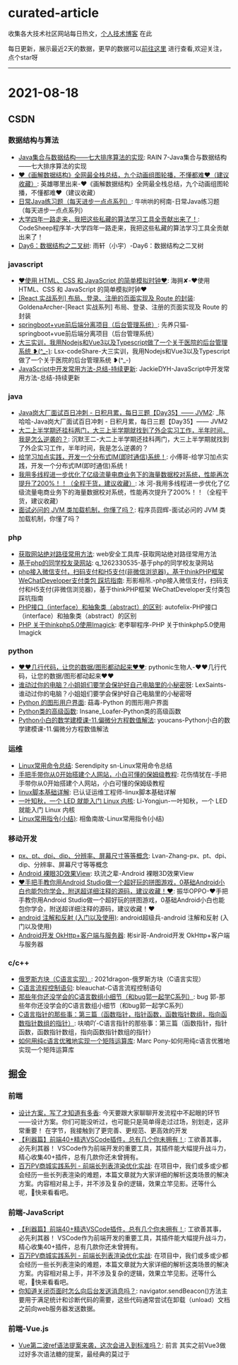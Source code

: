 # curated-article
收集各大技术社区网站每日热文，[个人技术博客](https://github.com/dravenww/blob) 在此

每日更新，展示最近2天的数据，更早的数据可以[前往这里](http://www.dravenwu.top) 进行查看,欢迎关注，点个star呀

<hr/> 

# 2021-08-18 
## CSDN 
### 数据结构与算法 
- [Java集合与数据结构——七大排序算法的实现](https://blog.csdn.net/rain67/article/details/119302122): RAIN 7-Java集合与数据结构——七大排序算法的实现 
- [❤️《画解数据结构》全网最全栈总结，九个动画组图轮播，不懂都难❤️（建议收藏）](https://blog.csdn.net/WhereIsHeroFrom/article/details/119580434): 英雄哪里出来-❤️《画解数据结构》全网最全栈总结，九个动画组图轮播，不懂都难❤️（建议收藏） 
- [日常Java练习题（每天进步一点点系列）](https://blog.csdn.net/weixin_43883917/article/details/119760857): 牛哄哄的柯南-日常Java练习题（每天进步一点点系列） 
- [大学四年一路走来，我把这些私藏的算法学习工具全贡献出来了！](https://blog.csdn.net/wangshuaiwsws95/article/details/119747356): CodeSheep程序羊-大学四年一路走来，我把这些私藏的算法学习工具全贡献出来了！ 
- [Day6：数据结构之二叉树](https://blog.csdn.net/weixin_46873777/article/details/119733336): 雨轩（小宇）-Day6：数据结构之二叉树 

### javascript 
- [❤️使用 HTML、CSS 和 JavaScript 的简单模拟时钟❤️](https://blog.csdn.net/qq_44273429/article/details/119724717): 海拥✘-❤️使用 HTML、CSS 和 JavaScript 的简单模拟时钟❤️ 
- [[React 实战系列] 布局、登录、注册的页面实现及 Route 的封装](https://blog.csdn.net/weixin_42938619/article/details/119765349): GoldenaArcher-[React 实战系列] 布局、登录、注册的页面实现及 Route 的封装 
- [springboot+vue前后端分离项目（后台管理系统）](https://blog.csdn.net/qq_52050769/article/details/119685283): 先养只猫-springboot+vue前后端分离项目（后台管理系统） 
- [大三实训，我用Nodejs和Vue3以及Typescript做了一个关于医院的后台管理系统 ❥(^_-)](https://blog.csdn.net/weixin_47339511/article/details/119677942): Lsx-codeShare-大三实训，我用Nodejs和Vue3以及Typescript做了一个关于医院的后台管理系统 ❥(^_-) 
- [JavaScript中开发常用方法-总结-持续更新](https://blog.csdn.net/JackieDYH/article/details/119753987): JackieDYH-JavaScript中开发常用方法-总结-持续更新 

### java 
- [Java岗大厂面试百日冲刺 - 日积月累，每日三题【Day35】—— JVM2](https://blog.csdn.net/qq_39390545/article/details/119733895): _陈哈哈-Java岗大厂面试百日冲刺 - 日积月累，每日三题【Day35】—— JVM2 
- [大二上半学期还挂科两门，大三上半学期就找到了外企实习工作，半年时间，我是怎么逆袭的？](https://blog.csdn.net/qing_gee/article/details/119751059): 沉默王二-大二上半学期还挂科两门，大三上半学期就找到了外企实习工作，半年时间，我是怎么逆袭的？ 
- [给学习加点实践，开发一个分布式IM(即时通信)系统！](https://blog.csdn.net/Yao__Shun__Yu/article/details/119763582): 小傅哥-给学习加点实践，开发一个分布式IM(即时通信)系统！ 
- [我用多线程进一步优化了亿级流量电商业务下的海量数据校对系统，性能再次提升了200%！！（全程干货，建议收藏）](https://blog.csdn.net/l1028386804/article/details/119724650): 冰 河-我用多线程进一步优化了亿级流量电商业务下的海量数据校对系统，性能再次提升了200%！！（全程干货，建议收藏） 
- [面试必问的 JVM 类加载机制，你懂了吗？](https://blog.csdn.net/v123411739/article/details/119700990): 程序员囧辉-面试必问的 JVM 类加载机制，你懂了吗？ 

### php 
- [获取网站绝对路径常用方法](https://blog.csdn.net/weixin_41489908/article/details/119716382): web安全工具库-获取网站绝对路径常用方法 
- [基于php的同学校友录网站](https://blog.csdn.net/q_1262330535/article/details/119674550): q_1262330535-基于php的同学校友录网站 
- [php接入微信支付，扫码支付和H5支付(非微信浏览器)，基于thinkPHP框架 WeChatDeveloper支付类包 踩坑指南](https://blog.csdn.net/weixin_45809825/article/details/119751942): 形影相吊.-php接入微信支付，扫码支付和H5支付(非微信浏览器)，基于thinkPHP框架 WeChatDeveloper支付类包 踩坑指南 
- [PHP接口（interface）和抽象类（abstract）的区别](https://blog.csdn.net/weixin_41635750/article/details/119753944): autofelix-PHP接口（interface）和抽象类（abstract）的区别 
- [PHP 关于thinkphp5.0使用Imagick](https://blog.csdn.net/qq_29518171/article/details/119737535): 老李聊程序-PHP 关于thinkphp5.0使用Imagick 

### python 
- [❤️❤️几行代码，让您的数据/图形都动起来❤️❤️](https://blog.csdn.net/qq_21478261/article/details/119685149): pythonic生物人-❤️❤️几行代码，让您的数据/图形都动起来❤️❤️ 
- [谁动过你的电脑？小姐姐们要学会保护好自己电脑里的小秘密呀](https://blog.csdn.net/weixin_42350212/article/details/119655813): LexSaints-谁动过你的电脑？小姐姐们要学会保护好自己电脑里的小秘密呀 
- [Python 的图形用户界面](https://blog.csdn.net/weixin_43960383/article/details/119707904): 菇毒-Python 的图形用户界面 
- [Python类的高级函数](https://blog.csdn.net/m0_48978908/article/details/119717505): Insane_Loafer-Python类的高级函数 
- [Python小白的数学建模课-11.偏微分方程数值解法](https://blog.csdn.net/youcans/article/details/119755450): youcans-Python小白的数学建模课-11.偏微分方程数值解法 

### 运维 
- [Linux常用命令总结](https://blog.csdn.net/qq_45704528/article/details/119720386): Serendipity  sn-Linux常用命令总结 
- [手把手带你从0开始搭建个人网站，小白可懂的保姆级教程](https://blog.csdn.net/qq_31762741/article/details/119719271): 花伤情犹在-手把手带你从0开始搭建个人网站，小白可懂的保姆级教程 
- [linux脚本基础详解](https://blog.csdn.net/qq_60200126/article/details/119740400): 已认证运维工程师-linux脚本基础详解 
- [一叶知秋，一个 LED 就能入门 Linux 内核](https://blog.csdn.net/lyndon_li/article/details/119719337): Li-Yongjun-一叶知秋，一个 LED 就能入门 Linux 内核 
- [Linux常用指令(小结)](https://blog.csdn.net/m0_46233999/article/details/119533653): 相鱼南故-Linux常用指令(小结) 

### 移动开发 
- [px、pt、dpi、dip、分辨率、屏幕尺寸等等概念](https://blog.csdn.net/weixin_43972437/article/details/119717046): Lvan-Zhang-px、pt、dpi、dip、分辨率、屏幕尺寸等等概念 
- [Android 裸眼3D效果View](https://blog.csdn.net/number_cmd9/article/details/119722039): 玖流之辈-Android 裸眼3D效果View 
- [❤️手把手教你用Android Studio做一个超好玩的拼图游戏，0基础Android小白也能包你学会，附送超详细注释的源码，建议收藏！❤️](https://blog.csdn.net/qq_42257666/article/details/119753810): 振华OPPO-❤️手把手教你用Android Studio做一个超好玩的拼图游戏，0基础Android小白也能包你学会，附送超详细注释的源码，建议收藏！❤️ 
- [android 注解和反射 (入门以及使用)](https://blog.csdn.net/weixin_44819566/article/details/119726604): android超级兵-android 注解和反射 (入门以及使用) 
- [Android开发 OkHttp+客户端与服务器](https://blog.csdn.net/qq_35091074/article/details/119754294): 彬sir哥-Android开发 OkHttp+客户端与服务器 

### c/c++ 
- [俄罗斯方块（C语言实现）](https://blog.csdn.net/chenlong_cxy/article/details/119680671): 2021dragon-俄罗斯方块（C语言实现） 
- [C语言流程控制语句](https://blog.csdn.net/bleauchat/article/details/119741644): bleauchat-C语言流程控制语句 
- [那些年你还没学会的C语言数组小细节（和bug郭一起学C系列）](https://blog.csdn.net/weixin_52345071/article/details/119720553): bug 郭-那些年你还没学会的C语言数组小细节（和bug郭一起学C系列） 
- [C语言指针的那些事：第三篇（函数指针，指针函数，函数指针数组，指向函数指针数组的指针）](https://blog.csdn.net/m0_46606290/article/details/119714281): 呋喃吖-C语言指针的那些事：第三篇（函数指针，指针函数，函数指针数组，指向函数指针数组的指针） 
- [如何用纯c语言优雅地实现一个矩阵运算库](https://blog.csdn.net/maple_2014/article/details/119720296): Marc Pony-如何用纯c语言优雅地实现一个矩阵运算库 

## 掘金 
### 前端 
- [设计方案，写了才知道有多香](https://juejin.cn/post/6996819856033054756): 今天要跟大家聊聊开发流程中不起眼的环节——设计方案。你们可能没听过，也可能只是简单得走过过场，别划走，这非常重要！ 在字节，我接触到了更完善、更规范、更高效的开发 
- [【利器篇】前端40+精选VSCode插件，总有几个你未拥有！](https://juejin.cn/post/6997186741866070023): 工欲善其事，必先利其器！ VSCode作为前端开发的重要工具，其插件能大幅提升战斗力，精心收集40+插件，总有几款你还未曾拥有。 
- [百万PV商城实践系列 - 前端长列表渲染优化实战](https://juejin.cn/post/6995334008603148295): 在项目中，我们或多或少都会经历一些长列表渲染的难题，本篇文章就为大家详细的解析这类场景的解决方案。内容相对易上手，并不涉及复杂的逻辑，效果立竿见影。还等什么呢，快来看看吧。 

### 前端-JavaScript 
- [【利器篇】前端40+精选VSCode插件，总有几个你未拥有！](https://juejin.cn/post/6997186741866070023): 工欲善其事，必先利其器！ VSCode作为前端开发的重要工具，其插件能大幅提升战斗力，精心收集40+插件，总有几款你还未曾拥有。 
- [百万PV商城实践系列 - 前端长列表渲染优化实战](https://juejin.cn/post/6995334008603148295): 在项目中，我们或多或少都会经历一些长列表渲染的难题，本篇文章就为大家详细的解析这类场景的解决方案。内容相对易上手，并不涉及复杂的逻辑，效果立竿见影。还等什么呢，快来看看吧。 
- [你知道关闭页面时怎么向后台发送消息吗？](https://juejin.cn/post/6997016317635084319): navigator.sendBeacon()方法主要用于满足统计和诊断代码的需要，这些代码通常尝试在卸载（unload）文档之前向web服务器发送数据。 

### 前端-Vue.js 
- [Vue第二波ref语法提案来袭，这次会进入到标准吗？](https://juejin.cn/post/6997186627781001229): 前言 其实之前Vue3做过好多次语法糖的提案，最经典的莫过于<script setup>提案。但一开始这个提案夹杂着ref语法糖，所以很多批评的声音接踵而来：什么Vue又开始创造新概念啦、不忠于Jav 
- [【VUE】websocket重连](https://juejin.cn/post/6996945401655853069): 场景描述：手机锁屏后大约60秒，IOS会自动断开websocket连接，连接丢失了，那我们的数据也就断了 
- [【VUE】引入使用G2图表](https://juejin.cn/post/6996947997334601742): G2 是一套基于图形语法理论的可视化底层引擎，以数据驱动，提供图形语法与交互语法，具有高度的易用性和扩展性 

### 前端-React.js 
- [百万PV商城实践系列 - 前端长列表渲染优化实战](https://juejin.cn/post/6995334008603148295): 在项目中，我们或多或少都会经历一些长列表渲染的难题，本篇文章就为大家详细的解析这类场景的解决方案。内容相对易上手，并不涉及复杂的逻辑，效果立竿见影。还等什么呢，快来看看吧。 
- [vite + react + ts 手摸手做项目系列二 （实战篇）](https://juejin.cn/post/6997560918418653198): 传送门 vite + react + ts 手摸手做项目系列一 （项目配置篇） github地址（github的更新速度比文档要快，文档要追加大量注释）github地址 前言 这篇实战篇文章，我改了很 
- [5 分钟搞懂面试官必问 React 题（一）](https://juejin.cn/post/6997269945394397197): 这是我参与8月更文挑战的第17天，活动详情查看：8月更文挑战 说说对 React Hooks 的理解？解决了什么问题？ 一、是什么 Hook 是 React 16.8 的新增特性。它可以让你在不编写  

### 前端-CSS 
- [CSS 奇思妙想 | 使用 resize 实现强大的图片拖拽切换预览功能](https://juejin.cn/post/6997224854554411045): 本文将介绍一个非常有意思的功能，使用纯 CSS 利用 resize 实现强大的图片切换预览功能。类似于这样： 思路 首先，要实现这样一个效果如果不要求可以拖拽，其实有非常多的办法。 将两张图片叠加在一 
- [居然不知道CSS能做3D？天空盒子了解一下，颠覆想象👽](https://juejin.cn/post/6997697496176820255): 大家好，这次给大家换换口味，我们来点不一样的东西。请不要理解歪了🐶。 通过Three实现3D很容易，但这次我们通过CSS来实现3D。 
- [🥕初识当红框架Tailwind CSS](https://juejin.cn/post/6997011885547585549): Tailwind CSS 是一个功能类优先的 CSS 框架，它集成了诸如 `flex`, `pt-4`, `text-center` 和 `rotate-90` 这样的的类，它们能直接在脚本标记语言中 

### 前端-算法 
- [LeetCode 53.最大子序列和 - JavaScript(DP+原地DP+贪心+分治)](https://juejin.cn/post/6997282118980075528): 这是我参与8月更文挑战的第17天，活动详情查看：8月更文挑战 LeetCode 53.最大子序列和 - JavaScript 题目描述：给定一个整数数组 nums ，找到一个具有最大和的连续子数组（子 
- [LeetCode 79.单词搜索 - JavaScript（深度优先遍历 + 回溯）](https://juejin.cn/post/6997605748544913415): 这是我参与8月更文挑战的第18天，活动详情查看：8月更文挑战 LeetCode 79.单词搜索 - JavaScript 题目描述 给定一个二维网格和一个单词，找出该单词是否存在于网格中。 单词必须按 
- [Code review 居然是个数学问题? 从二向箔说起！](https://juejin.cn/post/6997233078972186654): 写代码有两件最重要的事情，一是仰望星空，二是脚踏实地。在搞code review之前，我们先看一张星空的图，梵高的星空： 看到了这张星空，不知道读过《三体》的同学是不是联想到了二向箔。 即使是没有看过 

### 前端-面试 
- [前端面试知识点（二）](https://juejin.cn/post/6996815121855021087): 前言 本文是继前端面试知识点（一）之后的第二篇面试知识点解析。在第一篇面试知识点解析中给出了 174 道面试题中的 19 道面试答案，本文将继续给出部分答案解析。 
- [从【if...else...】到【责任链】再到【composeAOP】，顺带把【传参】解决了~](https://juejin.cn/post/6996811608756322334): 本篇是又一次强有力的函数式编程之代码优化实践好文，老掘友看了直呼：针不戳！新掘友看了，赶快按下了收藏键！还有灵魂画手配图，顶啊！ 
- [金九银十，你准备好面试了吗? (附30w字前端面试题总结)](https://juejin.cn/post/6996841019094335519): “这是我参与8月更文挑战的第8天，活动详情查看： 8月更文挑战” 30W字前端面试题总结，值得收藏！ 

### 前端-TypeScript 
- [DevUI Admin 2.0 重磅发布！🥳](https://juejin.cn/post/6996923383355015205): DevUI是面向企业中后台产品的开源前端解决方案，其设计价值观基于"至简"、"沉浸"、"灵活"三种自然与人文相结合的理念，旨在为设计师、前端开发者提供标准的设计体系，并满足各类落地场景，是一款企业级开 
- [[点线面Vue3系列]把模板语法这条线串起来！（包含学习新技术的方法论）](https://juejin.cn/post/6996654736652894222): 本文字数：5570，阅读完全文大约要花费25分钟。 我把一个初学者学习新技术分成3个大阶段8个小阶段，分别是： 阶段一：入门和熟悉 先用起来：从一个工作多年的Vue初学者角度学习Vue3：初识Vue组 
- [TypeScript-函数详解](https://juejin.cn/post/6997237723534737422): TypeScript日常学习笔记整理，如有不对，希望大家多多指教，同时，我也希望自己的整理的东西，能帮助一些同学，让我们共同进步 

### 前端-Webpack 
- [学习 Webpack5 之路（优化篇）- 近 7k 字](https://juejin.cn/post/6996816316875161637): 本篇将从优化开发体验、加快编译速度、减小打包体积、加快加载速度 4 个角度出发，介绍如何对 webpack 项目进行优化。 
- [webpack快速入门教程](https://juejin.cn/post/6996665311260835854): webpack快速入门教程 1、了解Webpack相关 什么是webpack Webpack是一个模块打包器(bundler)。 在Webpack看来, 前端的所有资源文件(js/json/css/i 
- [webpack5升级指南（附打包性能优化大全）](https://juejin.cn/post/6997227418113032200): webpack5升级有哪些问题，升级webpack5之后如何做性能优化，哪些优化项是比较重要的？这篇文章告诉你答案 

### 前端-Node.js 
- [【玩转掘金】 我的赞，我的💗，都给了谁，有你吗？](https://juejin.cn/post/6997558431481593893): 进入个人主页一看，自己已经给别人点赞过千了，我滴个神。我的这些💗，都给了谁呢，追寻真像，自己动手实现一个吧。 
- [手摸手带你肝nodejs(七)](https://juejin.cn/post/6997208508458336292): 这是我参与8月更文挑战的第13天，活动详情查看:8月更文挑战 不要纳闷怎么讲数据库了，后续会讲到 node 链接数据库操作数据库，所有先讲一下MySQL数据库 MySQL数据库 1.1 什么是数据库  
- [手摸手带你肝nodejs(六)](https://juejin.cn/post/6996829739021238303): 这是我参与8月更文挑战的第12天，活动详情查看:8月更文挑战 Node中的模块化 什么是模块化 js设计之初只是为了实现表单验证这样的简单功能，没设计模块化方案，所以js天生不支持模块化 不支持模块化 

### 前端-微信小程序 
- [仿得物微信小程序（动手就会🙌）](https://juejin.cn/post/6997644572629139492): 很多小伙伴都喜欢在得物上买鞋，买设备之类的，你是否也想自己试着制作一款得物这样的APP呢，本文将帮助小白从零开始仿做得物APP微信小程序。 
- [小程序实现吸顶效果](https://juejin.cn/post/6996691578827833375): 背景是做一个日期title随着用户滑动，当滑到当前日期list数据时，有一个吸顶效果，并且该效果与原来样式不一样 
- [小程序基础-自定义日历组件](https://juejin.cn/post/6997232256234471454): 这是我参与8月更文挑战的第2天，活动详情查看：8月更文挑战 1.月份日历渲染 父组件的wxml 日历组件的wxml 2.日历事件渲染 3.以今天为分界，渲染事件 4.日期的点击事件 

### 前端-HTML 
- [【HTML干货分享 | 建议收藏】挑战最短时间带你走进HTML（十八）](https://juejin.cn/post/6997535282757287950): 感激相遇 你好 我是阿ken transition-property 属性用于指定应用过渡效果的 CSS 属性的名称，其过渡效果通常在用户将指针移动到元素上时发生。当指定的 CSS 属性改变时，过渡效 
- [静态网页与动态网页有什么区别？](https://juejin.cn/post/6997271802867089416): 本文已参与掘金创作者训练营第三期「高产更文」赛道，详情查看：掘力计划｜创作者训练营第三期正在进行，「写」出个人影响力。 什么是网页？ 首先，我们需要了解什么是网页和网站，以及它们有何不同。为此，让我们 
- [使用 HTML、CSS、JS 和 API 制作一个很棒的天气 Web 应用程序](https://juejin.cn/post/6997647786632019999): 本文已参与掘金创作者训练营第三期「高产更文」赛道，详情查看：掘力计划｜创作者训练营第三期正在进行，「写」出个人影响力。 ⛅ Weather.io ☔ 很高兴又见面了！😊 今天我将制作一个很棒的🌦天气应 

### 前端-Flutter 
- [Flutter 重识 NestedScrollView ](https://juejin.cn/post/6997202342655311879): 前言 extended_nested_scroll_view 是我的第一个上传到 pub.dev 的 Flutter 组件. 一晃眼都快3年了，经历了43个版本迭代，功能稳定，代码与官方同步。 而我最 
- [在Flutter里实现一个开心农场地块布局！Web前端工程师也可以看看，作为Flutter入门。](https://juejin.cn/post/6997253893046403109): 前言 半个月前，有一位B站的小兄弟加我微信，咨询我这种地图在Flutter里如何实现... 类似的东西，我以前用flash做过，在小程序里也实现过。虽然我对Flutter不算是特别熟悉，但没觉得有多难 
- [Flutter手势密码插件从开发到发布至pub仓库](https://juejin.cn/post/6996860982488219661): 前言 本篇记录的是使用Flutter完成手势密码的功能，大致效果如下图所示： 该手势密码的功能比较简单，下面会详细记录实现的过程，另外还会简单说明如何将该手势密码作为插件发布到pub仓库。 开始 实现 

### 前端-LeetCode 
- [算法：螺旋矩阵](https://juejin.cn/post/6996584732423094286): 给你一个m行n列的矩阵matrix，请按照顺时针螺旋顺序，返回矩阵中的所有元素，matrix矩阵所有元素范围在[-100, 100]。 
- [题19：删除链表的第N个节点](https://juejin.cn/post/6996550065049305095): 题19：删除链表的第N个节点 给你一个链表，删除链表的倒数第 n 个结点，并且返回链表的头结点。 进阶：你能尝试使用一趟扫描实现吗？ 示例 1： 示例 2： 示例 3： 提示： 解题思路： 利用双指针 
- [力扣刷题👊【290. 单词规律】](https://juejin.cn/post/6997008458646028318): 这是我参与8月更文挑战的第 16 天，活动详情查看：8月更文挑战 题目链接 290. 单词规律 题目描述 给定一种规律 pattern 和一个字符串 str ，判断 str 是否遵循相同的规律。 这里 

### 前端-浏览器 
- [说一下地址栏输入 url 后发生了什么 [ 绝了 ]](https://juejin.cn/post/6996680664082808846): 前言 这个问题相信很多童鞋在面试中都遇到过，纵使没有遇到过，起码也看到过，思考过...... 值得深思嘛 ? 值 ! 为什么 ? 笔者曾今就因为这个问题被 吊打 过，事情是这样的，某年某月的某一天 面 
- [浏览器页面渲染的核心流程详解](https://juejin.cn/post/6997362815442894879): 本文已参与掘金创作者训练营第三期「话题写作」赛道，详情查看：掘力计划｜创作者训练营第三期正在进行，「写」出个人影响力。 前言 吃饱饭才有力气写代码~ 这一部分以前也是了解的一知半解的，现在就趁这个机会 
- [浏览器缓存](https://juejin.cn/post/6996845326988476453): 这是我参与8月更文挑战的第16天，活动详情查看：8月更文挑战 在性能优化过程中，浏览器缓存是必不可少的优化环节，且浏览器缓存对于性能优化可以起到立竿见影的作用 在面试过程中，浏览器缓存的知识也是一道高 

### 后端 
- [蚂蚁金服一面：十道经典面试题解析](https://juejin.cn/post/6996803830654435335): 大家好，我是捡田螺的小男孩。最近编程讨论群有位小伙伴去蚂蚁金服面试了，以下是面试的真题，跟大家一起来讨论怎么回答。 公众号：捡田螺的小男孩 
- [Service层的接口是不是多此一举？](https://juejin.cn/post/6996991162707869703): 今天我们要探讨的问题是：Service层需要接口？ 现在结合我参与的项目以及阅读的一些项目源码来看。如果「项目中使用了像Spring这样的依赖注入框架，那可以不用接口」！ 先来说说为什么使用了依赖注入 
- [数组、链表、队列和栈，四大基础数据结构详解](https://juejin.cn/post/6996815834534379557): 开新坑了，这次是数据结构与算法专题，保证不鸽，此专题将会分为三部分： 基础数据结构 ：除了本章标题中这些还会有哈希表、树、堆等数据结构。 排序算法 ：单独介绍一些常用常见算法如，冒泡、选择、插入、 

### Android 
- [Jetpack新成员SplashScreen：打造全新的App启动画面](https://juejin.cn/post/6997217571208445965): Jetpack框架集合默默推出了新成员SplashScreen，目的是让低版本设备能应用上Android 12全新的应用启动效果。本文带你感受它的炫酷玩法，以及探究它背后的技术原理！ 
- [Android 如何拦截用户频繁操作（比如点击事件）](https://juejin.cn/post/6995881813784657956): 这是我参与8月更文挑战的第4天，活动详情查看：8月更文挑战 前言 在 Android 界面开发中，频繁操作是一个需要注意的点。 频繁操作: 频繁点击一个按钮，或者同时点击多个item，等产生的冲突情况 
- [面试官还问Handler？那我要给你讲个故事](https://juejin.cn/post/6995854886386532388): 面试官，你坐好，听听我这个故事吹的怎么样？ Handler的相关博客太多了，随便一搜都一大把，但是基本都是上来就贴源码，讲姿势，短时间不太好弄明白整体的关系，和流程，本文就以生活点餐的例子再结合源码原 

### IOS 
- [深入理解 Swift 代码覆盖率](https://juejin.cn/post/6996596951969955853): 本文通过介绍 Swift 代码覆盖率的生成原理，支持了在 CI 分布式编译和测试的场景下，将每种测试的代码覆盖率合并，最终还原得到真实的覆盖率结果。 
- [SwiftUI实战-仿写掘金APP（一）](https://juejin.cn/post/6996569783076421645): 这是我参与8月更文挑战的第13天，活动详情查看：8月更文挑战 一、TabView 首先创建页签TabView，分别创建首页、沸点、发现、小册、我几个页签对应的视图文件和文件夹。 二、首页-搜索栏 搜索 
- [解读短小精悍的 Then 框架](https://juejin.cn/post/6997222166840213534): Then 框架的核心代码不到 80 行，但是目前已经获得了 3.5k 的 star，着实让人佩服。所以我感觉一个优秀的框架不在于多么庞大，而在是不是切实解决了开发者的某个痛点，提供了确切的帮助。 

## GitHub 
### Javascript 
- [Koenkk/zigbee2mqtt](https://github.com/Koenkk/zigbee2mqtt): Zigbeeto MQTT bridge, get rid of your proprietary Zigbee bridges 
- [Leaflet/Leaflet](https://github.com/Leaflet/Leaflet): JavaScript library for mobile-friendly interactive maps 
- [blitz-js/blitz](https://github.com/blitz-js/blitz): The Fullstack React Framework — built on Next.js 
- [facebook/react-native](https://github.com/facebook/react-native): A framework for building native apps with React. 
- [appium/appium](https://github.com/appium/appium): Automation for iOS, Android, and Windows Apps. 
- [NervJS/taro](https://github.com/NervJS/taro): 开放式跨端跨框架解决方案，支持使用 React/Vue/Nerv 等框架来开发微信/京东/百度/支付宝/字节跳动/ QQ 小程序/H5/React Native 等应用。 
- [google/zx](https://github.com/google/zx): A tool for writing better scripts 
- [chartjs/Chart.js](https://github.com/chartjs/Chart.js): Simple HTML5 Charts using the <canvas> tag 
- [ryanmcdermott/clean-code-javascript](https://github.com/ryanmcdermott/clean-code-javascript): Clean Code concepts adapted for JavaScript 
- [samuelmarina/is-even](https://github.com/samuelmarina/is-even): Is a number even? 

### Vue 
- [anncwb/vue-vben-admin](https://github.com/anncwb/vue-vben-admin): A modern vue admin. It is based on Vue3, vite and TypeScript. It's fast！ 
- [lin-xin/vue-manage-system](https://github.com/lin-xin/vue-manage-system): 基于Vue3 + Element Plus 的后台管理系统解决方案 
- [ElemeFE/element](https://github.com/ElemeFE/element): A Vue.js 2.0 UI Toolkit for Web 
- [PanJiaChen/vue-element-admin](https://github.com/PanJiaChen/vue-element-admin): A magical vue admin 
- [jekip/naive-ui-admin](https://github.com/jekip/naive-ui-admin): Naive Ui Admin 是一个基于 vue3,vite2,TypeScript 的中后台解决方案，它使用了最新的前端技术栈，并提炼了典型的业务模型，页面，包括二次封装组件、动态菜单、权限校验、粒子化权限控制等功能，它可以帮助你快速搭建企业级中后台项目，相信不管是从新技术使用还是其他方面，都能帮助到你，持续更新中。 
- [macrozheng/mall-admin-web](https://github.com/macrozheng/mall-admin-web): mall-admin-web是一个电商后台管理系统的前端项目，基于Vue+Element实现。 主要包括商品管理、订单管理、会员管理、促销管理、运营管理、内容管理、统计报表、财务管理、权限管理、设置等功能。 
- [element-plus/element-plus](https://github.com/element-plus/element-plus): A Vue.js 3.0 UI Library made by Element team 
- [CryptoBlades/cryptoblades](https://github.com/CryptoBlades/cryptoblades):  
- [bailicangdu/vue2-elm](https://github.com/bailicangdu/vue2-elm): 基于 vue2 + vuex 构建一个具有 45 个页面的大型单页面应用 
- [elunez/eladmin-web](https://github.com/elunez/eladmin-web): eladmin前端源码，项目基于 Spring Boot 2.1.0 、 Spring Boot Jpa、 Spring Security、Redis、Vue的前后端分离后台管理系统， 权限控制采用 RBAC，菜单动态路由 

### Typescript 
- [alan2207/bulletproof-react](https://github.com/alan2207/bulletproof-react): A simple, scalable, and powerful architecture for building production ready React applications. 
- [home-assistant/frontend](https://github.com/home-assistant/frontend): Frontend for Home Assistant 
- [anncwb/vben-admin-thin-next](https://github.com/anncwb/vben-admin-thin-next): vue-vben-admin-2.0 mini template.vue3,vite,typescript 
- [elastic/kibana](https://github.com/elastic/kibana): Your window into the Elastic Stack 
- [calendso/calendso](https://github.com/calendso/calendso): The open-source Calendly alternative. 
- [the1812/Bilibili-Evolved](https://github.com/the1812/Bilibili-Evolved): 强大的哔哩哔哩增强脚本: 下载视频, 音乐, 封面, 弹幕 / 简化直播间, 评论区, 首页 / 自定义顶栏, 删除广告, 夜间模式 / 触屏设备支持 
- [pancakeswap/pancake-frontend](https://github.com/pancakeswap/pancake-frontend): Pancake main features (farms, pools, IFO, lottery, profiles) 
- [keystonejs/keystone](https://github.com/keystonejs/keystone): The most powerful headless CMS for Node.js — built with GraphQL and React 
- [antfu/vitesse](https://github.com/antfu/vitesse): Opinionated Vite Starter Template 
- [facebook/flipper](https://github.com/facebook/flipper): A desktop debugging platform for mobile developers. 

### Python 
- [ms-jpq/coq_nvim](https://github.com/ms-jpq/coq_nvim): Fast as FUCK nvim completion. SQLite, concurrent scheduler, hundreds of hours of optimization. 
- [ktecv2000/ProxyShell](https://github.com/ktecv2000/ProxyShell): ProxyShell POC Exploit : Exchange Server RCE (ACL Bypass + EoP + Arbitrary File Write) 
- [babysor/Realtime-Voice-Clone-Chinese](https://github.com/babysor/Realtime-Voice-Clone-Chinese): AI拟声: 5秒内克隆您的声音并生成任意语音内容 Clone a voice in 5 seconds to generate arbitrary speech in real-time 
- [freqtrade/freqtrade](https://github.com/freqtrade/freqtrade): Free, open source crypto trading bot 
- [apache/superset](https://github.com/apache/superset): Apache Superset is a Data Visualization and Data Exploration Platform 
- [googleapis/google-api-python-client](https://github.com/googleapis/google-api-python-client): The official Python client library for Google's discovery based APIs. 
- [dungnb1333/SIIM-COVID19-Detection](https://github.com/dungnb1333/SIIM-COVID19-Detection): 1st place solution for SIIM-FISABIO-RSNA COVID-19 Detection Challenge 
- [python/mypy](https://github.com/python/mypy): Optional static typing for Python 3 and 2 (PEP 484) 
- [pytest-dev/pytest](https://github.com/pytest-dev/pytest): The pytest framework makes it easy to write small tests, yet scales to support complex functional testing 
- [iperov/DeepFaceLive](https://github.com/iperov/DeepFaceLive):  

### Go 
- [golang/go](https://github.com/golang/go): The Go programming language 
- [influxdata/telegraf](https://github.com/influxdata/telegraf): The plugin-driven server agent for collecting & reporting metrics. 
- [prometheus-operator/prometheus-operator](https://github.com/prometheus-operator/prometheus-operator): Prometheus Operator creates/configures/manages Prometheus clusters atop Kubernetes 
- [aws/aws-sdk-go](https://github.com/aws/aws-sdk-go): AWS SDK for the Go programming language. 
- [grpc-ecosystem/grpc-gateway](https://github.com/grpc-ecosystem/grpc-gateway): gRPC to JSON proxy generator following the gRPC HTTP spec 
- [drk1wi/Modlishka](https://github.com/drk1wi/Modlishka): Modlishka. Reverse Proxy. 
- [Tylous/SourcePoint](https://github.com/Tylous/SourcePoint): SourcePoint is a C2 profile generator for Cobalt Strike command and control servers designed to ensure evasion. 
- [supersonictw/popcat-echo](https://github.com/supersonictw/popcat-echo): The server-side reproduction, similar the one of, improve the performance and speed. 
- [filebrowser/filebrowser](https://github.com/filebrowser/filebrowser): Web File Browser 
- [beego/beego](https://github.com/beego/beego): beego is an open-source, high-performance web framework for the Go programming language. 

### Php 
- [stevenlei/codingstarter-forum](https://github.com/stevenlei/codingstarter-forum):  
- [elementor/elementor](https://github.com/elementor/elementor): The most advanced frontend drag & drop page builder. Create high-end, pixel perfect websites at record speeds. Any theme, any page, any design. 
- [joomla/joomla-cms](https://github.com/joomla/joomla-cms): Home of the Joomla! Content Management System 
- [magento/magento2](https://github.com/magento/magento2): All Submissions you make to Magento Inc. ("Magento") through GitHub are subject to the following terms and conditions: (1) You grant Magento a perpetual, worldwide, non-exclusive, no charge, royalty free, irrevocable license under your applicable copyrights and patents to reproduce, prepare derivative works of, display, publically perform, subli… 
- [chrome-php/chrome](https://github.com/chrome-php/chrome): Instrument headless chrome/chromium instances from PHP 
- [woocommerce/woocommerce](https://github.com/woocommerce/woocommerce): An open source eCommerce plugin for WordPress. 
- [laravel/framework](https://github.com/laravel/framework): The Laravel Framework. 
- [blueimp/jQuery-File-Upload](https://github.com/blueimp/jQuery-File-Upload): File Upload widget with multiple file selection, drag&drop support, progress bar, validation and preview images, audio and video for jQuery. Supports cross-domain, chunked and resumable file uploads. Works with any server-side platform (Google App Engine, PHP, Python, Ruby on Rails, Java, etc.) that supports standard HTML form file uploads. 
- [vimeo/psalm](https://github.com/vimeo/psalm): A static analysis tool for finding errors in PHP applications 
- [PHPMailer/PHPMailer](https://github.com/PHPMailer/PHPMailer): The classic email sending library for PHP 

### Rust 
- [tauri-apps/tauri](https://github.com/tauri-apps/tauri): Build smaller, faster, and more secure desktop applications with a web frontend. 
- [solana-labs/solana](https://github.com/solana-labs/solana): Web-Scale Blockchain for fast, secure, scalable, decentralized apps and marketplaces. 
- [Rigellute/spotify-tui](https://github.com/Rigellute/spotify-tui): Spotify for the terminal written in Rust 
- [linebender/druid](https://github.com/linebender/druid): A data-first Rust-native UI design toolkit. 
- [RustScan/RustScan](https://github.com/RustScan/RustScan): The Modern Port Scanner 
- [metaplex-foundation/metaplex](https://github.com/metaplex-foundation/metaplex): The Metaplex protocol 
- [tokio-rs/tokio](https://github.com/tokio-rs/tokio): A runtime for writing reliable asynchronous applications with Rust. Provides I/O, networking, scheduling, timers, ... 
- [launchbadge/sqlx](https://github.com/launchbadge/sqlx): The Rust SQL Toolkit. An async, pure Rust SQL crate featuring compile-time checked queries without a DSL. Supports PostgreSQL, MySQL, SQLite, and MSSQL. 
- [rust-lang/mdBook](https://github.com/rust-lang/mdBook): Create book from markdown files. Like Gitbook but implemented in Rust 
- [hecrj/iced](https://github.com/hecrj/iced): A cross-platform GUI library for Rust, inspired by Elm 

### Object-C 
- [Instagram/IGListKit](https://github.com/Instagram/IGListKit): A data-driven UICollectionView framework for building fast and flexible lists. 
- [SDWebImage/SDWebImage](https://github.com/SDWebImage/SDWebImage): Asynchronous image downloader with cache support as a UIImageView category 
- [firebase/firebase-ios-sdk](https://github.com/firebase/firebase-ios-sdk): Firebase iOS SDK 
- [BranchMetrics/ios-branch-deep-linking-attribution](https://github.com/BranchMetrics/ios-branch-deep-linking-attribution): The Branch iOS SDK for deep linking and attribution. Branch helps mobile apps grow with deep links / deeplinks that power paid acquisition and re-engagement campaigns, referral programs, content sharing, deep linked emails, smart banners, custom user onboarding, and more. 
- [AFNetworking/AFNetworking](https://github.com/AFNetworking/AFNetworking): A delightful networking framework for iOS, macOS, watchOS, and tvOS. 
- [openid/AppAuth-iOS](https://github.com/openid/AppAuth-iOS): iOS and macOS SDK for communicating with OAuth 2.0 and OpenID Connect providers. 
- [robbiehanson/CocoaAsyncSocket](https://github.com/robbiehanson/CocoaAsyncSocket): Asynchronous socket networking library for Mac and iOS 
- [adjust/ios_sdk](https://github.com/adjust/ios_sdk): This is the iOS SDK of 
- [kstenerud/KSCrash](https://github.com/kstenerud/KSCrash): The Ultimate iOS Crash Reporter 
- [realm/realm-cocoa](https://github.com/realm/realm-cocoa): Realm is a mobile database: a replacement for Core Data & SQLite 



<hr/> 

# 2021-08-17 
## CSDN 
### 数据结构与算法 
- [❤️《画解数据结构》全网最全栈总结，九个动画组图轮播，不懂都难❤️（建议收藏）](https://blog.csdn.net/WhereIsHeroFrom/article/details/119580434): 英雄哪里出来-❤️《画解数据结构》全网最全栈总结，九个动画组图轮播，不懂都难❤️（建议收藏） 
- [Day6：数据结构之二叉树](https://blog.csdn.net/weixin_46873777/article/details/119733336): 雨轩（小宇）-Day6：数据结构之二叉树 
- [C++ 吃透动态规划算法](https://blog.csdn.net/qq_32460819/article/details/119705006): 落子无悔!-C++ 吃透动态规划算法 
- [❤️集合很简单？开什么玩笑？肝了一周，全是精华，万字讲解！面试再不怕集合问题了！！！❤️](https://blog.csdn.net/mengchuan6666/article/details/119711773): 我是springmeng-❤️集合很简单？开什么玩笑？肝了一周，全是精华，万字讲解！面试再不怕集合问题了！！！❤️ 
- [Java集合与数据结构——七大排序算法的实现](https://blog.csdn.net/rain67/article/details/119302122): RAIN 7-Java集合与数据结构——七大排序算法的实现 

### javascript 
- [❤️使用 HTML、CSS 和 JavaScript 的简单模拟时钟❤️](https://blog.csdn.net/qq_44273429/article/details/119724717): 海拥✘-❤️使用 HTML、CSS 和 JavaScript 的简单模拟时钟❤️ 
- [springboot+vue前后端分离项目（后台管理系统）](https://blog.csdn.net/qq_52050769/article/details/119685283): 先养只猫-springboot+vue前后端分离项目（后台管理系统） 
- [大三实训，我用Nodejs和Vue3以及Typescript做了一个关于医院的后台管理系统 ❥(^_-)](https://blog.csdn.net/weixin_47339511/article/details/119677942): Lsx-codeShare-大三实训，我用Nodejs和Vue3以及Typescript做了一个关于医院的后台管理系统 ❥(^_-) 
- [❤️ 珊姐带你学JavaScript：数组和函数 （万文建藏）❤️](https://blog.csdn.net/weixin_39032019/article/details/119248173): 不吃西红柿丶-❤️ 珊姐带你学JavaScript：数组和函数 （万文建藏）❤️ 
- [vue后台管理系统项目实战(一)](https://blog.csdn.net/qq_41497443/article/details/119718264): I'm写代码-vue后台管理系统项目实战(一) 

### java 
- [Java岗大厂面试百日冲刺 - 日积月累，每日三题【Day35】—— JVM2](https://blog.csdn.net/qq_39390545/article/details/119733895): _陈哈哈-Java岗大厂面试百日冲刺 - 日积月累，每日三题【Day35】—— JVM2 
- [面试必问的 JVM 类加载机制，你懂了吗？](https://blog.csdn.net/v123411739/article/details/119700990): 程序员囧辉-面试必问的 JVM 类加载机制，你懂了吗？ 
- [中高级Java程序员，你不得不掌握的基本功，挑战20k+](https://blog.csdn.net/smilehappiness/article/details/119616851): 緈諨の約錠-中高级Java程序员，你不得不掌握的基本功，挑战20k+ 
- [基于JavaSwing ATM取款机系统的设计和实现](https://blog.csdn.net/weixin_39709134/article/details/119709337): java李阳勇-基于JavaSwing ATM取款机系统的设计和实现 
- [我用多线程进一步优化了亿级流量电商业务下的海量数据校对系统，性能再次提升了200%！！（全程干货，建议收藏）](https://blog.csdn.net/l1028386804/article/details/119724650): 冰 河-我用多线程进一步优化了亿级流量电商业务下的海量数据校对系统，性能再次提升了200%！！（全程干货，建议收藏） 

### php 
- [获取网站绝对路径常用方法](https://blog.csdn.net/weixin_41489908/article/details/119716382): web安全工具库-获取网站绝对路径常用方法 
- [基于php的同学校友录网站](https://blog.csdn.net/q_1262330535/article/details/119674550): q_1262330535-基于php的同学校友录网站 
- [Jenkins+Gitlab+Ansible自动化部署（六）](https://blog.csdn.net/Liqiufeng_/article/details/119650122): 怀揣_梦想-Jenkins+Gitlab+Ansible自动化部署（六） 
- [php审计--通过php伪协议配合文件包含写入shell](https://blog.csdn.net/qq_29437513/article/details/119677569): woi_thc-php审计--通过php伪协议配合文件包含写入shell 
- [PHP 关于thinkphp5.0使用Imagick](https://blog.csdn.net/qq_29518171/article/details/119737535): 老李聊程序-PHP 关于thinkphp5.0使用Imagick 

### python 
- [Pandas必会的方法汇总，用Python做数据分析更加如鱼得水！](https://blog.csdn.net/zhiguigu/article/details/119701383): 退休的龙叔-Pandas必会的方法汇总，用Python做数据分析更加如鱼得水！ 
- [从不建议为了就业而花大量时间学python](https://blog.csdn.net/momoda118/article/details/119725830): 曲鸟-从不建议为了就业而花大量时间学python 
- [❤️❤️几行代码，让您的数据/图形都动起来❤️❤️](https://blog.csdn.net/qq_21478261/article/details/119685149): pythonic生物人-❤️❤️几行代码，让您的数据/图形都动起来❤️❤️ 
- [python基础](https://blog.csdn.net/weixin_45537413/article/details/119703561): 一个小白的学习日常-python基础 
- [Python类的高级函数](https://blog.csdn.net/m0_48978908/article/details/119717505): Insane_Loafer-Python类的高级函数 

### 运维 
- [手把手带你从0开始搭建个人网站，小白可懂的保姆级教程](https://blog.csdn.net/qq_31762741/article/details/119719271): 花伤情犹在-手把手带你从0开始搭建个人网站，小白可懂的保姆级教程 
- [Linux常用命令总结](https://blog.csdn.net/qq_45704528/article/details/119720386): Serendipity  sn-Linux常用命令总结 
- [谁动过你的电脑？小姐姐们要学会保护好自己电脑里的小秘密呀](https://blog.csdn.net/weixin_42350212/article/details/119655813): LexSaints-谁动过你的电脑？小姐姐们要学会保护好自己电脑里的小秘密呀 
- [一叶知秋，一个 LED 就能入门 Linux 内核](https://blog.csdn.net/lyndon_li/article/details/119719337): Li-Yongjun-一叶知秋，一个 LED 就能入门 Linux 内核 
- [linux脚本基础详解](https://blog.csdn.net/qq_60200126/article/details/119740400): 已认证运维工程师-linux脚本基础详解 

### 移动开发 
- [px、pt、dpi、dip、分辨率、屏幕尺寸等等概念](https://blog.csdn.net/weixin_43972437/article/details/119717046): Lvan-Zhang-px、pt、dpi、dip、分辨率、屏幕尺寸等等概念 
- [Android 裸眼3D效果View](https://blog.csdn.net/number_cmd9/article/details/119722039): 玖流之辈-Android 裸眼3D效果View 
- [❤️Android Stduio实现一个天气预报APP❤️](https://blog.csdn.net/qq_42257666/article/details/119580804): 振华OPPO-❤️Android Stduio实现一个天气预报APP❤️ 
- [Android 开发不懂性能优化，劝你早点转行](https://blog.csdn.net/u012165769/article/details/119676294): 涂程-Android 开发不懂性能优化，劝你早点转行 
- [《第一行代码 第二版》Android开发学习笔记 java](https://blog.csdn.net/Caiyii530/article/details/119700694): -avocado--《第一行代码 第二版》Android开发学习笔记 java 

### c/c++ 
- [俄罗斯方块（C语言实现）](https://blog.csdn.net/chenlong_cxy/article/details/119680671): 2021dragon-俄罗斯方块（C语言实现） 
- [悄悄地学C语言，一不小心就成了万字长文道尽字符串、分支语句和循环语句](https://blog.csdn.net/Yxh666/article/details/119361828): 杨旭华啊-悄悄地学C语言，一不小心就成了万字长文道尽字符串、分支语句和循环语句 
- [C++内存四大区域](https://blog.csdn.net/m0_51723227/article/details/119707231): 捕获一只小肚皮-C++内存四大区域 
- [C语言指针的那些事：第三篇（函数指针，指针函数，函数指针数组，指向函数指针数组的指针）](https://blog.csdn.net/m0_46606290/article/details/119714281): 呋喃吖-C语言指针的那些事：第三篇（函数指针，指针函数，函数指针数组，指向函数指针数组的指针） 
- [你写过main函数没?argc,argv到底是个啥？](https://blog.csdn.net/qq_27865227/article/details/119700903): 鱼香ROS-你写过main函数没?argc,argv到底是个啥？ 

## 掘金 
### 前端 
- [设计方案，写了才知道有多香](https://juejin.cn/post/6996819856033054756): 今天要跟大家聊聊开发流程中不起眼的环节——设计方案。你们可能没听过，也可能只是简单得走过过场，别划走，这非常重要！ 在字节，我接触到了更完善、更规范、更高效的开发 
- [百万PV商城实践系列 - 前端长列表渲染优化实战](https://juejin.cn/post/6995334008603148295): 在项目中，我们或多或少都会经历一些长列表渲染的难题，本篇文章就为大家详细的解析这类场景的解决方案。内容相对易上手，并不涉及复杂的逻辑，效果立竿见影。还等什么呢，快来看看吧。 
- [我用 10000 张图片合成我们美好的瞬间](https://juejin.cn/post/6996431901623844894): 今天给大家带来是一个非常有意思的项目,通过切割目标图片,获得10000个方块,用我们所选择到的图片,对应的填充方块实现一个千图成像的效果.你可以用它来拼任何你想拼的有意义的大图. 

### 前端-JavaScript 
- [百万PV商城实践系列 - 前端长列表渲染优化实战](https://juejin.cn/post/6995334008603148295): 在项目中，我们或多或少都会经历一些长列表渲染的难题，本篇文章就为大家详细的解析这类场景的解决方案。内容相对易上手，并不涉及复杂的逻辑，效果立竿见影。还等什么呢，快来看看吧。 
- [【利器篇】前端40+精选VSCode插件，总有几个你未拥有！](https://juejin.cn/post/6997186741866070023): 工欲善其事，必先利其器！ VSCode作为前端开发的重要工具，其插件能大幅提升战斗力，精心收集40+插件，总有几款你还未曾拥有。 
- [基础很好？22个高频JavaScript手写代码总结了解一下](https://juejin.cn/post/6996289669851774984): 昨晚上写到凌晨3点多，今天早上起来又继续上班，下班又继续写，555555，七夕就这么过去了，实在没办法，不想写水文 

### 前端-Vue.js 
- [Vue第二波ref语法提案来袭，这次会进入到标准吗？](https://juejin.cn/post/6997186627781001229): 前言 其实之前Vue3做过好多次语法糖的提案，最经典的莫过于<script setup>提案。但一开始这个提案夹杂着ref语法糖，所以很多批评的声音接踵而来：什么Vue又开始创造新概念啦、不忠于Jav 
- [【VUE】websocket重连](https://juejin.cn/post/6996945401655853069): 场景描述：手机锁屏后大约60秒，IOS会自动断开websocket连接，连接丢失了，那我们的数据也就断了 
- [【VUE】引入使用G2图表](https://juejin.cn/post/6996947997334601742): G2 是一套基于图形语法理论的可视化底层引擎，以数据驱动，提供图形语法与交互语法，具有高度的易用性和扩展性 

### 前端-React.js 
- [百万PV商城实践系列 - 前端长列表渲染优化实战](https://juejin.cn/post/6995334008603148295): 在项目中，我们或多或少都会经历一些长列表渲染的难题，本篇文章就为大家详细的解析这类场景的解决方案。内容相对易上手，并不涉及复杂的逻辑，效果立竿见影。还等什么呢，快来看看吧。 
- [5 分钟搞懂面试官必问 React 题（一）](https://juejin.cn/post/6997269945394397197): 这是我参与8月更文挑战的第17天，活动详情查看：8月更文挑战 说说对 React Hooks 的理解？解决了什么问题？ 一、是什么 Hook 是 React 16.8 的新增特性。它可以让你在不编写  
- [你真的弄懂 React 了吗？（五）](https://juejin.cn/post/6996478115488727053): 这是我参与8月更文挑战的第15天，活动详情查看：8月更文挑战 React 中的 key 有什么作用？ 一、是什么 首先，给出react组件中进行列表渲染的一个示例： 然后在输出就可以看到react所提 

### 前端-CSS 
- [CSS 奇思妙想 | 使用 resize 实现强大的图片拖拽切换预览功能](https://juejin.cn/post/6997224854554411045): 本文将介绍一个非常有意思的功能，使用纯 CSS 利用 resize 实现强大的图片切换预览功能。类似于这样： 思路 首先，要实现这样一个效果如果不要求可以拖拽，其实有非常多的办法。 将两张图片叠加在一 
- [🥕初识当红框架Tailwind CSS](https://juejin.cn/post/6997011885547585549): Tailwind CSS 是一个功能类优先的 CSS 框架，它集成了诸如 `flex`, `pt-4`, `text-center` 和 `rotate-90` 这样的的类，它们能直接在脚本标记语言中 
- [学透CSS-数学函数(上) 比较函数min/max/clamp 连载中](https://juejin.cn/post/6996502722828566559): css中大概有将近80个函数，但是我们所掌握的大概又有多少呢？今天我们先来介绍其中的数学函数。学起来吧！！！ 

### 前端-算法 
- [LeetCode 53.最大子序列和 - JavaScript(DP+原地DP+贪心+分治)](https://juejin.cn/post/6997282118980075528): 这是我参与8月更文挑战的第17天，活动详情查看：8月更文挑战 LeetCode 53.最大子序列和 - JavaScript 题目描述：给定一个整数数组 nums ，找到一个具有最大和的连续子数组（子 
- [LeetCode 684.冗余连接 - JavaScript(并查集+DFS)](https://juejin.cn/post/6996804960272777247): 这是我参与8月更文挑战的第16天，活动详情查看：8月更文挑战 LeetCode 684.冗余连接 - JavaScript 题目描述 题目分析 题目很长，通俗来说就是有一棵树，然后输入中给出了这颗树中 
- [手撸二叉树之二叉树的堂兄弟节点](https://juejin.cn/post/6996466297210929165): Hello, 大家好，今天是我参加8月更文的第 15 天，今天给大家带来的关于二叉树相关的算法题是求二叉树的堂兄弟节点，正文如下： 题目 在二叉树中，根节点位于深度 0 处，每个深度为 k 的节点的子 

### 前端-面试 
- [前端面试知识点（二）](https://juejin.cn/post/6996815121855021087): 前言 本文是继前端面试知识点（一）之后的第二篇面试知识点解析。在第一篇面试知识点解析中给出了 174 道面试题中的 19 道面试答案，本文将继续给出部分答案解析。 
- [从【if...else...】到【责任链】再到【composeAOP】，顺带把【传参】解决了~](https://juejin.cn/post/6996811608756322334): 本篇是又一次强有力的函数式编程之代码优化实践好文，老掘友看了直呼：针不戳！新掘友看了，赶快按下了收藏键！还有灵魂画手配图，顶啊！ 
- [金九银十，你准备好面试了吗? (附30w字前端面试题总结)](https://juejin.cn/post/6996841019094335519): “这是我参与8月更文挑战的第8天，活动详情查看： 8月更文挑战” 30W字前端面试题总结，值得收藏！ 

### 前端-TypeScript 
- [DevUI Admin 2.0 重磅发布！🥳](https://juejin.cn/post/6996923383355015205): DevUI是面向企业中后台产品的开源前端解决方案，其设计价值观基于"至简"、"沉浸"、"灵活"三种自然与人文相结合的理念，旨在为设计师、前端开发者提供标准的设计体系，并满足各类落地场景，是一款企业级开 
- [[点线面Vue3系列]把模板语法这条线串起来！（包含学习新技术的方法论）](https://juejin.cn/post/6996654736652894222): 本文字数：5570，阅读完全文大约要花费25分钟。 我把一个初学者学习新技术分成3个大阶段8个小阶段，分别是： 阶段一：入门和熟悉 先用起来：从一个工作多年的Vue初学者角度学习Vue3：初识Vue组 
- [TypeScript-高级类型](https://juejin.cn/post/6996856327469269028): TypeScript日常学习笔记整理，如有不对，希望大家多多指教，同时，我也希望自己的整理的东西，能帮助一些同学，让我们共同进步 

### 前端-Webpack 
- [学习 Webpack5 之路（优化篇）- 近 7k 字](https://juejin.cn/post/6996816316875161637): 本篇将从优化开发体验、加快编译速度、减小打包体积、加快加载速度 4 个角度出发，介绍如何对 webpack 项目进行优化。 
- [webpack快速入门教程](https://juejin.cn/post/6996665311260835854): webpack快速入门教程 1、了解Webpack相关 什么是webpack Webpack是一个模块打包器(bundler)。 在Webpack看来, 前端的所有资源文件(js/json/css/i 
- [webpack5升级指南（附打包性能优化大全）](https://juejin.cn/post/6997227418113032200): webpack5升级有哪些问题，升级webpack5之后如何做性能优化，哪些优化项是比较重要的？这篇文章告诉你答案 

### 前端-Node.js 
- [手摸手带你肝nodejs(五)](https://juejin.cn/post/6996461846542843912): 中间件 什么是中间件express中间件是一个特殊的url地址处理函数 该函数中有三个基本参数， req、res、next。req就是回调函数中的req对象等等 
- [手摸手带你肝nodejs(六)](https://juejin.cn/post/6996829739021238303): 这是我参与8月更文挑战的第12天，活动详情查看:8月更文挑战 Node中的模块化 什么是模块化 js设计之初只是为了实现表单验证这样的简单功能，没设计模块化方案，所以js天生不支持模块化 不支持模块化 
- [手摸手带你肝nodejs(七)](https://juejin.cn/post/6997208508458336292): 这是我参与8月更文挑战的第13天，活动详情查看:8月更文挑战 不要纳闷怎么讲数据库了，后续会讲到 node 链接数据库操作数据库，所有先讲一下MySQL数据库 MySQL数据库 1.1 什么是数据库  

### 前端-微信小程序 
- [小程序实现吸顶效果](https://juejin.cn/post/6996691578827833375): 背景是做一个日期title随着用户滑动，当滑到当前日期list数据时，有一个吸顶效果，并且该效果与原来样式不一样 
- [小程序跨页面通信方式](https://juejin.cn/post/6995875058224726030): 小程序是由一个个page构成的，如果存在路由栈为[A,B]，A->B传值自然可以一层层传递，但是B->A传递数据就需要额外的辅助方式，本文讨论几种常见的方式 
- [小程序基础-自定义日历组件](https://juejin.cn/post/6997232256234471454): 这是我参与8月更文挑战的第2天，活动详情查看：8月更文挑战 1.月份日历渲染 父组件的wxml 日历组件的wxml 2.日历事件渲染 3.以今天为分界，渲染事件 4.日期的点击事件 

### 前端-HTML 
- [静态网页与动态网页有什么区别？](https://juejin.cn/post/6997271802867089416): 本文已参与掘金创作者训练营第三期「高产更文」赛道，详情查看：掘力计划｜创作者训练营第三期正在进行，「写」出个人影响力。 什么是网页？ 首先，我们需要了解什么是网页和网站，以及它们有何不同。为此，让我们 
- [video  autoplay 自动播放之研究](https://juejin.cn/post/6996561308992667678): 按 MDN 的说法，video 的 autoplay 控制视频的自动播放。 但因为默认自动播放比较打扰用户，所以还需满足以下条件 
- [重学前端 | 字节青训营之HTML基础](https://juejin.cn/post/6996567296164495391): 本节主要从HTML是什么？HTML发展历史？ HTML在前端开发中的角色？ HTML如何使用？如何写出更加具有语义话的HTML？等问题出发重新整理了一下HTML知识体系 

### 前端-Flutter 
- [Flutter 重识 NestedScrollView ](https://juejin.cn/post/6997202342655311879): 前言 extended_nested_scroll_view 是我的第一个上传到 pub.dev 的 Flutter 组件. 一晃眼都快3年了，经历了43个版本迭代，功能稳定，代码与官方同步。 而我最 
- [Flutter手势密码插件从开发到发布至pub仓库](https://juejin.cn/post/6996860982488219661): 前言 本篇记录的是使用Flutter完成手势密码的功能，大致效果如下图所示： 该手势密码的功能比较简单，下面会详细记录实现的过程，另外还会简单说明如何将该手势密码作为插件发布到pub仓库。 开始 实现 
- [在Flutter里实现一个开心农场地块布局！Web前端工程师也可以看看，作为Flutter入门。](https://juejin.cn/post/6997253893046403109): 前言 半个月前，有一位B站的小兄弟加我微信，咨询我这种地图在Flutter里如何实现... 类似的东西，我以前用flash做过，在小程序里也实现过。虽然我对Flutter不算是特别熟悉，但没觉得有多难 

### 前端-LeetCode 
- [算法：螺旋矩阵](https://juejin.cn/post/6996584732423094286): 给你一个m行n列的矩阵matrix，请按照顺时针螺旋顺序，返回矩阵中的所有元素，matrix矩阵所有元素范围在[-100, 100]。 
- [题19：删除链表的第N个节点](https://juejin.cn/post/6996550065049305095): 题19：删除链表的第N个节点 给你一个链表，删除链表的倒数第 n 个结点，并且返回链表的头结点。 进阶：你能尝试使用一趟扫描实现吗？ 示例 1： 示例 2： 示例 3： 提示： 解题思路： 利用双指针 
- [力扣刷题👊【290. 单词规律】](https://juejin.cn/post/6997008458646028318): 这是我参与8月更文挑战的第 16 天，活动详情查看：8月更文挑战 题目链接 290. 单词规律 题目描述 给定一种规律 pattern 和一个字符串 str ，判断 str 是否遵循相同的规律。 这里 

### 前端-浏览器 
- [说一下地址栏输入 url 后发生了什么 [ 绝了 ]](https://juejin.cn/post/6996680664082808846): 前言 这个问题相信很多童鞋在面试中都遇到过，纵使没有遇到过，起码也看到过，思考过...... 值得深思嘛 ? 值 ! 为什么 ? 笔者曾今就因为这个问题被 吊打 过，事情是这样的，某年某月的某一天 面 
- [浏览器缓存](https://juejin.cn/post/6996845326988476453): 这是我参与8月更文挑战的第16天，活动详情查看：8月更文挑战 在性能优化过程中，浏览器缓存是必不可少的优化环节，且浏览器缓存对于性能优化可以起到立竿见影的作用 在面试过程中，浏览器缓存的知识也是一道高 
- [浏览器缓存保证让你轻松看懂](https://juejin.cn/post/6996303419375878181): “这是我参与8月更文挑战的第8天，活动详情查看：8月更文挑战” http缓存 第二次不需要再次请求 缓存读取的顺序 如何设置缓存 协商缓存中每个标识的具体含义 Status Code: 200 的变化 

### 后端 
- [Web框架Gin ｜ Gin 中间件](https://juejin.cn/post/6996292687234236423): 中间件 middleware 在 Golang 中是一个很重要的概念，与 Java 中的拦截器类似，常用于提高应用程序的扩展能力，留出更多的扩展空间，比如：日志记录、故障处理等功能。 在 Gin 的整 
- [蚂蚁金服一面：十道经典面试题解析](https://juejin.cn/post/6996803830654435335): 大家好，我是捡田螺的小男孩。最近编程讨论群有位小伙伴去蚂蚁金服面试了，以下是面试的真题，跟大家一起来讨论怎么回答。 公众号：捡田螺的小男孩 
- [数组、链表、队列和栈，四大基础数据结构详解](https://juejin.cn/post/6996815834534379557): 开新坑了，这次是数据结构与算法专题，保证不鸽，此专题将会分为三部分： 基础数据结构 ：除了本章标题中这些还会有哈希表、树、堆等数据结构。 排序算法 ：单独介绍一些常用常见算法如，冒泡、选择、插入、 

### Android 
- [Android 如何拦截用户频繁操作（比如点击事件）](https://juejin.cn/post/6995881813784657956): 这是我参与8月更文挑战的第4天，活动详情查看：8月更文挑战 前言 在 Android 界面开发中，频繁操作是一个需要注意的点。 频繁操作: 频繁点击一个按钮，或者同时点击多个item，等产生的冲突情况 
- [学不动也要学，Jetpack Compose 自定义 View 你会不会](https://juejin.cn/post/6996568363581308959): 你有试过用 Jetpack Compose 自定义 View 吗？现如今 Jetpack Compose 也发布了正式版，能实现自定义 View 也是对一名应用开发者最基本的要求，本篇文章就再来介绍下 
- [Jetpack新成员SplashScreen：打造全新的App启动画面](https://juejin.cn/post/6997217571208445965): Jetpack框架集合默默推出了新成员SplashScreen，目的是让低版本设备能应用上Android 12全新的应用启动效果。本文带你感受它的炫酷玩法，以及探究它背后的技术原理！ 

### IOS 
- [深入理解 Swift 代码覆盖率](https://juejin.cn/post/6996596951969955853): 本文通过介绍 Swift 代码覆盖率的生成原理，支持了在 CI 分布式编译和测试的场景下，将每种测试的代码覆盖率合并，最终还原得到真实的覆盖率结果。 
- [SwiftUI实战-仿写掘金APP（一）](https://juejin.cn/post/6996569783076421645): 这是我参与8月更文挑战的第13天，活动详情查看：8月更文挑战 一、TabView 首先创建页签TabView，分别创建首页、沸点、发现、小册、我几个页签对应的视图文件和文件夹。 二、首页-搜索栏 搜索 
- [聊聊Apple的iBeacon技术](https://juejin.cn/post/6995857698747056142): 这是我参与8月更文挑战的第13天，网上查资料说苹果在13年的WWDC上发布iOS7上配备的新功能。 之前，利用iBeacon设备做了下定位的算法研究，故此来总结下，也希望能和大家交流下。 

## GitHub 
### Javascript 
- [ryanmcdermott/clean-code-javascript](https://github.com/ryanmcdermott/clean-code-javascript): Clean Code concepts adapted for JavaScript 
- [axios/axios](https://github.com/axios/axios): Promise based HTTP client for the browser and node.js 
- [OAI/OpenAPI-Specification](https://github.com/OAI/OpenAPI-Specification): The OpenAPI Specification Repository 
- [google/zx](https://github.com/google/zx): A tool for writing better scripts 
- [WordPress/gutenberg](https://github.com/WordPress/gutenberg): The Block Editor project for WordPress and beyond. Plugin is available from the official repository. 
- [tharsis/ethermint](https://github.com/tharsis/ethermint): Ethermint is a scalable and interoperable Ethereum, built on Proof-of-Stake with fast-finality using the Cosmos SDK. 
- [MhankBarBar/whatsapp-bot](https://github.com/MhankBarBar/whatsapp-bot): WhatsApp Bot 
- [cypress-io/cypress](https://github.com/cypress-io/cypress): Fast, easy and reliable testing for anything that runs in a browser. 
- [sahat/hackathon-starter](https://github.com/sahat/hackathon-starter): A boilerplate for Node.js web applications 

### Vue 
- [JakHuang/form-generator](https://github.com/JakHuang/form-generator): Element UI表单设计及代码生成器 
- [CryptoBlades/cryptoblades](https://github.com/CryptoBlades/cryptoblades):  
- [YanxinNet/uView](https://github.com/YanxinNet/uView): uView UI，是uni-app生态最优秀的UI框架，全面的组件和便捷的工具会让您信手拈来，如鱼得水 
- [ElemeFE/element](https://github.com/ElemeFE/element): A Vue.js 2.0 UI Toolkit for Web 
- [vuejs/docs-next-zh-cn](https://github.com/vuejs/docs-next-zh-cn): Chinese translation for v3.vuejs.org 
- [dcloudio/hello-uniapp](https://github.com/dcloudio/hello-uniapp): uni-app框架演示示例 
- [PanJiaChen/vue-element-admin](https://github.com/PanJiaChen/vue-element-admin): A magical vue admin 
- [xiaoxian521/vue-pure-admin](https://github.com/xiaoxian521/vue-pure-admin): Vue3.0+TypeScript+Vite2.0+Element-Plus编写的一套后台管理系统 
- [macrozheng/mall-admin-web](https://github.com/macrozheng/mall-admin-web): mall-admin-web是一个电商后台管理系统的前端项目，基于Vue+Element实现。 主要包括商品管理、订单管理、会员管理、促销管理、运营管理、内容管理、统计报表、财务管理、权限管理、设置等功能。 
- [hoppscotch/hoppscotch](https://github.com/hoppscotch/hoppscotch): Open source API development ecosystem 

### Typescript 
- [alan2207/bulletproof-react](https://github.com/alan2207/bulletproof-react): A simple, scalable, and powerful architecture for building production ready React applications. 
- [vueuse/vueuse](https://github.com/vueuse/vueuse): Collection of essential Vue Composition Utilities for Vue 2 and 3 
- [pmndrs/react-three-fiber](https://github.com/pmndrs/react-three-fiber): A React renderer for Three.js 
- [litmuschaos/litmus](https://github.com/litmuschaos/litmus): Litmus helps SREs and developers practice chaos engineering in a Cloud-native way. Chaos experiments are published at the ChaosHub (). Community notes is at 
- [Hiroshiba/voicevox](https://github.com/Hiroshiba/voicevox):  
- [palantir/blueprint](https://github.com/palantir/blueprint): A React-based UI toolkit for the web 
- [ionic-team/ionic-framework](https://github.com/ionic-team/ionic-framework): A powerful cross-platform UI toolkit for building native-quality iOS, Android, and Progressive Web Apps with HTML, CSS, and JavaScript. 
- [home-assistant/frontend](https://github.com/home-assistant/frontend): Frontend for Home Assistant 
- [typescript-eslint/typescript-eslint](https://github.com/typescript-eslint/typescript-eslint): Monorepo for all the tooling which enables ESLint to support TypeScript 
- [grafana/grafana](https://github.com/grafana/grafana): The open and composable observability and data visualization platform. Visualize metrics, logs, and traces from multiple sources like Prometheus, Loki, Elasticsearch, InfluxDB, Postgres and many more. 

### Python 
- [ms-jpq/coq_nvim](https://github.com/ms-jpq/coq_nvim): Fast as FUCK nvim completion. SQLite, concurrent scheduler, hundreds of hours of optimization. 
- [babysor/Realtime-Voice-Clone-Chinese](https://github.com/babysor/Realtime-Voice-Clone-Chinese): AI拟声: 克隆您的声音并生成任意语音内容 Clone a voice in 5 seconds to generate arbitrary speech in real-time 
- [swisskyrepo/PayloadsAllTheThings](https://github.com/swisskyrepo/PayloadsAllTheThings): A list of useful payloads and bypass for Web Application Security and Pentest/CTF 
- [home-assistant/core](https://github.com/home-assistant/core): Open source home automation that puts local control and privacy first. 
- [python/cpython](https://github.com/python/cpython): The Python programming language 
- [freqtrade/freqtrade](https://github.com/freqtrade/freqtrade): Free, open source crypto trading bot 
- [jackfrued/Python-100-Days](https://github.com/jackfrued/Python-100-Days): Python - 100天从新手到大师 
- [dmaasland/proxyshell-poc](https://github.com/dmaasland/proxyshell-poc):  
- [bigb0sss/RedTeam-OffensiveSecurity](https://github.com/bigb0sss/RedTeam-OffensiveSecurity): Tools & Interesting Things for RedTeam Ops 
- [kingyiusuen/image-to-latex](https://github.com/kingyiusuen/image-to-latex): Convert images of LaTex math equations into LaTex code. 

### Go 
- [megaease/easegress](https://github.com/megaease/easegress): A Cloud Native traffic orchestration system 
- [99designs/aws-vault](https://github.com/99designs/aws-vault): A vault for securely storing and accessing AWS credentials in development environments 
- [schollz/croc](https://github.com/schollz/croc): Easily and securely send things from one computer to another 
- [tidwall/gjson](https://github.com/tidwall/gjson): Get JSON values quickly - JSON parser for Go 
- [concourse/concourse](https://github.com/concourse/concourse): Concourse is a container-based continuous thing-doer written in Go. 
- [filebrowser/filebrowser](https://github.com/filebrowser/filebrowser): Web File Browser 
- [google/pprof](https://github.com/google/pprof): pprof is a tool for visualization and analysis of profiling data 
- [kyleconroy/sqlc](https://github.com/kyleconroy/sqlc): Generate type safe Go from SQL 
- [GoogleCloudPlatform/terraformer](https://github.com/GoogleCloudPlatform/terraformer): CLI tool to generate terraform files from existing infrastructure (reverse Terraform). Infrastructure to Code 
- [influxdata/telegraf](https://github.com/influxdata/telegraf): The plugin-driven server agent for collecting & reporting metrics. 

### Php 
- [vimeo/psalm](https://github.com/vimeo/psalm): A static analysis tool for finding errors in PHP applications 
- [matomo-org/matomo](https://github.com/matomo-org/matomo): Liberating Web Analytics. Star us on Github? +1. Matomo is the leading open alternative to Google Analytics that gives you full control over your data. Matomo lets you easily collect data from websites & apps and visualise this data and extract insights. Privacy is built-in. We love Pull Requests! 
- [phpseclib/phpseclib](https://github.com/phpseclib/phpseclib): PHP Secure Communications Library 
- [moodle/moodle](https://github.com/moodle/moodle): Moodle - the world's open source learning platform 
- [szvone/vmqphp](https://github.com/szvone/vmqphp): V免签PHP版 完全开源免费的个人免签约解决方案 
- [chrome-php/chrome](https://github.com/chrome-php/chrome): Instrument headless chrome/chromium instances from PHP 
- [shopware/platform](https://github.com/shopware/platform): Shopware 6 is an open source eCommerce platform realised by the ideas and the spirit of its community. 
- [laravel/framework](https://github.com/laravel/framework): The Laravel Framework. 
- [DesignPatternsPHP/DesignPatternsPHP](https://github.com/DesignPatternsPHP/DesignPatternsPHP): sample code for several design patterns in PHP 8 
- [Dolibarr/dolibarr](https://github.com/Dolibarr/dolibarr): Dolibarr ERP CRM is a modern software package to manage your company or foundation activity (contacts, suppliers, invoices, orders, stocks, agenda, accounting, ...). It is open source software written in PHP and designed for small and medium businesses, foundations and freelancers. You can freely install, use and distribute it as a standalone ap… 

### Rust 
- [tauri-apps/tauri](https://github.com/tauri-apps/tauri): Build smaller, faster, and more secure desktop applications with a web frontend. 
- [meilisearch/MeiliSearch](https://github.com/meilisearch/MeiliSearch): Powerful, fast, and an easy to use search engine 
- [mTvare6/hello-world.rs](https://github.com/mTvare6/hello-world.rs): Memory safe, blazing fast, configurable, minimal hello world written in rust() under 1 line of code with few(1039) dependencies 
- [rust-lang/rust](https://github.com/rust-lang/rust): Empowering everyone to build reliable and efficient software. 
- [metaplex-foundation/metaplex](https://github.com/metaplex-foundation/metaplex): The Metaplex protocol 
- [Morganamilo/paru](https://github.com/Morganamilo/paru): Feature packed AUR helper 
- [RustScan/RustScan](https://github.com/RustScan/RustScan): The Modern Port Scanner 
- [solana-labs/solana](https://github.com/solana-labs/solana): Web-Scale Blockchain for fast, secure, scalable, decentralized apps and marketplaces. 
- [paritytech/substrate](https://github.com/paritytech/substrate): Substrate: The platform for blockchain innovators 
- [helix-editor/helix](https://github.com/helix-editor/helix): A post-modern modal text editor. 

### Object-C 
- [realm/realm-cocoa](https://github.com/realm/realm-cocoa): Realm is a mobile database: a replacement for Core Data & SQLite 
- [firebase/firebase-ios-sdk](https://github.com/firebase/firebase-ios-sdk): Firebase iOS SDK 
- [react-native-maps/react-native-maps](https://github.com/react-native-maps/react-native-maps): React Native Mapview component for iOS + Android 
- [BranchMetrics/ios-branch-deep-linking-attribution](https://github.com/BranchMetrics/ios-branch-deep-linking-attribution): The Branch iOS SDK for deep linking and attribution. Branch helps mobile apps grow with deep links / deeplinks that power paid acquisition and re-engagement campaigns, referral programs, content sharing, deep linked emails, smart banners, custom user onboarding, and more. 
- [openid/AppAuth-iOS](https://github.com/openid/AppAuth-iOS): iOS and macOS SDK for communicating with OAuth 2.0 and OpenID Connect providers. 
- [facebook/facebook-ios-sdk](https://github.com/facebook/facebook-ios-sdk): Used to integrate the Facebook Platform with your iOS & tvOS apps. 
- [sparkle-project/Sparkle](https://github.com/sparkle-project/Sparkle): A software update framework for macOS 
- [AloneMonkey/MonkeyDev](https://github.com/AloneMonkey/MonkeyDev): CaptainHook Tweak、Logos Tweak and Command-line Tool、Patch iOS Apps, Without Jailbreak. 
- [SDWebImage/SDWebImage](https://github.com/SDWebImage/SDWebImage): Asynchronous image downloader with cache support as a UIImageView category 
- [hackiftekhar/IQKeyboardManager](https://github.com/hackiftekhar/IQKeyboardManager): Codeless drop-in universal library allows to prevent issues of keyboard sliding up and cover UITextField/UITextView. Neither need to write any code nor any setup required and much more. 

